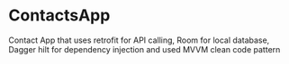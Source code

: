 # ContactsApp
Contact App that uses retrofit for API calling, Room for local database, Dagger hilt for dependency injection and used MVVM clean code pattern

